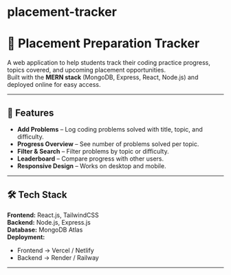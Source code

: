 # placement-tracker
# 📌 Placement Preparation Tracker

A web application to help students track their coding practice progress, topics covered, and upcoming placement opportunities.  
Built with the **MERN stack** (MongoDB, Express, React, Node.js) and deployed online for easy access.

---

## 🚀 Features
- **Add Problems** – Log coding problems solved with title, topic, and difficulty.
- **Progress Overview** – See number of problems solved per topic.
- **Filter & Search** – Filter problems by topic or difficulty.
- **Leaderboard** – Compare progress with other users.
- **Responsive Design** – Works on desktop and mobile.

---

## 🛠️ Tech Stack
**Frontend:** React.js, TailwindCSS  
**Backend:** Node.js, Express.js  
**Database:** MongoDB Atlas  
**Deployment:**  
- Frontend → Vercel / Netlify  
- Backend → Render / Railway

---

